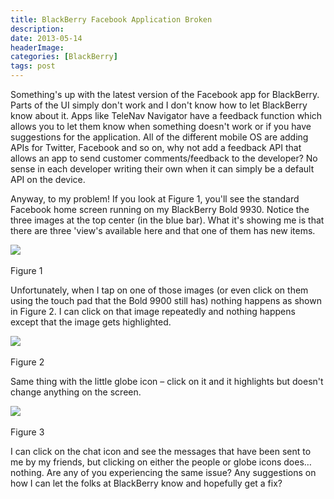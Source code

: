 ```yaml
---
title: BlackBerry Facebook Application Broken
description: 
date: 2013-05-14
headerImage: 
categories: [BlackBerry]
tags: post
---
```


Something's up with the latest version of the Facebook app for BlackBerry. Parts of the UI simply don't work and I don't know how to let BlackBerry know about it. Apps like TeleNav Navigator have a feedback function which allows you to let them know when something doesn't work or if you have suggestions for the application. All of the different mobile OS are adding APIs for Twitter, Facebook and so on, why not add a feedback API that allows an app to send customer comments/feedback to the developer? No sense in each developer writing their own when it can simply be a default API on the device.

Anyway, to my problem! If you look at Figure 1, you'll see the standard Facebook home screen running on my BlackBerry Bold 9930. Notice the three images at the top center (in the blue bar). What it's showing me is that there are three 'view's available here and that one of them has new items.

![](/images/2013/blackberry-facebook-1.png) 

Figure 1

Unfortunately, when I tap on one of those images (or even click on them using the touch pad that the Bold 9900 still has) nothing happens as shown in Figure 2. I can click on that image repeatedly and nothing happens except that the image gets highlighted.

![](/images/2013/blackberry-facebook-2.png) 

Figure 2

Same thing with the little globe icon – click on it and it highlights but doesn't change anything on the screen.

![](/images/2013/blackberry-facebook-3.png) 

Figure 3

I can click on the chat icon and see the messages that have been sent to me by my friends, but clicking on either the people or globe icons does…nothing. Are any of you experiencing the same issue? Any suggestions on how I can let the folks at BlackBerry know and hopefully get a fix?